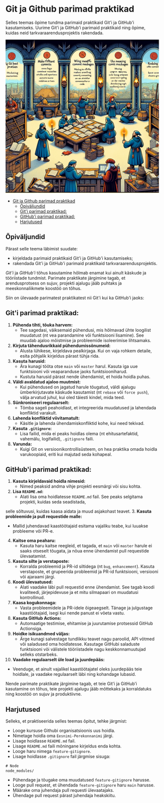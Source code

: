 # Git ja Github parimad praktikad

Selles teemas õpime tundma parimaid praktikaid Git'i ja GitHub'i kasutamiseks. Uurime Git'i ja GitHub'i parimaid praktikaid ning õpime, kuidas neid tarkvaraarendusprojektis rakendada.

![Git-i parimad praktikad](Git-Best-Practices.webp)

- [Git ja Github parimad praktikad](#git-ja-github-parimad-praktikad)
  - [Õpiväljundid](#õpiväljundid)
  - [Git'i parimad praktikad:](#giti-parimad-praktikad)
  - [GitHub'i parimad praktikad:](#githubi-parimad-praktikad)
  - [Harjutused](#harjutused)

## Õpiväljundid

Pärast selle teema läbimist suudate:

- kirjeldada parimaid praktikaid Git'i ja GitHub'i kasutamiseks;
- rakendada Git'i ja GitHub'i parimaid praktikaid tarkvaraarendusprojektis.

*Git'i* ja *GitHub'i* tõhus kasutamine hõlmab enamat kui ainult käskude ja tööriistade tundmist. Parimate praktikate järgimine tagab, et arendusprotsess on sujuv, projekti ajalugu jääb puhtaks ja meeskonnaliikmete koostöö on tõhus.

Siin on ülevaade parimatest praktikatest nii Git'i kui ka GitHub'i jaoks:

## Git'i parimad praktikad:

1. **Pühenda tihti, tõuka harvem:** 
   - Tee sagedasi, väiksemaid pühendusi, mis hõlmavad ühte loogilist muudatust (nt vea parandamine või funktsiooni lisamine). See muudab ajaloo mõistmise ja probleemide isoleerimise lihtsamaks.
2. **Kirjuta tähendusrikkaid pühendumissõnumeid:** 
   - Alusta lühikese, kirjeldava pealkirjaga. Kui on vaja rohkem detaile, esita põhjalik kirjeldus pärast tühja rida.
3. **Kasuta harusid:**
   - Ära kunagi tööta otse `main` või `master` harul. Kasuta iga uue funktsiooni või veaparanduse jaoks funktsiooniharud.
   - Kustuta harusid pärast nende ühendamist, et hoida hoidla puhas.
4. **Väldi avaldatud ajaloo muutmist:** 
   - Kui pühendused on jagatud harule tõugatud, väldi ajalugu ümberkirjutavate käskude kasutamist (nt `rebase` või `force push`), välja arvatud juhul, kui oled täiesti kindel, mida teed.
5. **Sünkroniseeri regulaarselt:** 
   - Tõmba sageli peahoidlast, et integreerida muudatused ja lahendada konfliktid varakult.
6. **Lahenda konfliktid viivitamatult:** 
   - Käsitle ja lahenda ühendamiskonfliktid kohe, kui need tekivad.
7. **Kasuta `.gitignore`:**
   - Lisa failid, mida ei peaks hoidlas olema (nt ehitusartefaktid, vahemälu, logifailid), `.gitignore` faili.
8. **Varunda:**
   - Kuigi Git on versioonikontrollisüsteem, on hea praktika omada hoidla varukoopiaid, eriti kui majutad seda kohapeal.

## GitHub'i parimad praktikad:

1. **Kasuta kirjeldavaid hoidla nimesid:** 
   - Nimed peaksid andma vihje projekti eesmärgi või sisu kohta.
2. **Lisa `README.md`:**
   - Alati lisa oma hoidlatesse `README.md` fail. See peaks selgitama projekti, kuidas seda seadistada,

 selle sõltuvusi, kuidas kaasa aidata ja muud asjakohast teavet.
3. **Kasuta probleemide ja pull requestide malle:**
   - Mallid juhendavad kaastöötajaid esitama vajaliku teabe, kui luuakse probleeme või PR-e.
4. **Kaitse oma peaharu:** 
   - Kasuta haru kaitse reegleid, et tagada, et `main` või `master` harule ei saaks otseselt tõugata, ja nõua enne ühendamist pull requestide ülevaatamist.
5. **Kasuta silte ja verstaposte:** 
   - Korralda probleemid ja PR-id siltidega (nt `bug`, `enhancement`). Kasuta verstaposte, et grupeerida probleemid ja PR-id funktsiooni, versiooni või ajaraami järgi.
6. **Koodi ülevaatused:**
   - Alati vaadake läbi pull requestid enne ühendamist. See tagab koodi kvaliteedi, järjepidevuse ja et mitu silmapaari on muudatusi kontrollinud.
7. **Kaasa kogukonnaga:**
   - Vasta probleemidele ja PR-idele õigeaegselt. Tänage ja julgustage kaastöötajaid, isegi kui nende panust ei võeta vastu.
8. **Kasuta GitHub Actions:**
   - Automaatige testimise, ehitamise ja juurutamise protsessid GitHub Actionsiga.
9. **Hoidke isikuandmed väljas:**
   - Ärge kunagi salvestage tundlikku teavet nagu paroolid, API võtmed või saladused oma hoidlatesse. Kasutage GitHubi saladuste funktsiooni või välistele tööriistadele nagu keskkonnamuutujad selleks otstarbeks.
10. **Vaadake regulaarselt üle load ja juurdepääs:** 
   - Veenduge, et ainult vajalikel kaastöötajatel oleks juurdepääs teie hoidlale, ja vaadake regulaarselt läbi ning kohandage lubasid.

Nende parimate praktikate järgimine tagab, et teie Git'i ja GitHub'i kasutamine on tõhus, teie projekti ajalugu jääb mõttekaks ja korraldatuks ning koostöö on sujuv ja produktiivne.

## Harjutused

Selleks, et praktiseerida selles teemas õpitut, tehke järgmist:

- Looge kursuse Githubi organisatsioonis uus hoidla.
- Nimetage hoidla oma `Eesnimi-Perekonnanimi` järgi.
- Lisage hoidlasse `README.md` fail.
- Lisage `README.md` faili mõningane kirjeldus enda kohta.
- Looge haru nimega `feature-gitignore`.
- Lisage hoidlasse `.gitignore` fail järgmise sisuga:

```
# Node
node_modules/
```
- Pühendage ja tõugake oma muudatused `feature-gitignore` harusse.
- Looge pull request, et ühendada `feature-gitignore` haru `main` harusse.
- Määrake oma juhendaja pull requesti ülevaatajaks.
- Ühendage pull request pärast juhendaja heakskiitu.